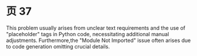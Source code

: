 # 页 37
This problem usually arises from unclear text requirements and the use of "placeholder" tags in Python code, necessitating additional manual adjustments. Furthermore,the "Module Not Imported" issue often arises due to code generation omitting crucial details.